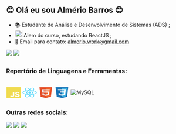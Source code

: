 ## 😊 Olá eu sou Almério Barros 😊

- 📚 Estudante de Análise e Desenvolvimento de Sistemas (ADS) ;
- <img width= 20px height= 20px  src="https://cdn.jsdelivr.net/gh/devicons/devicon/icons/react/react-original.svg" /> Alem do curso, estudando ReactJS ;
- 📧 Email para contato: almerio.work@gmail.com

<div>
 <img widht = 50% src = "https://github-readme-stats.vercel.app/api?username=AlmerioBarros&show_icons=true&theme=swift">
 <img widht = 50% src = "https://github-readme-stats.vercel.app/api/top-langs/?username=AlmerioBarros&layout=compact&theme=swift">
 
</div>

## 

### Repertório de Linguagens e Ferramentas:

 <div style="display: inline_block"><br>
  <img align="center" alt="Js" height="30" width="40" src="https://raw.githubusercontent.com/devicons/devicon/master/icons/javascript/javascript-plain.svg">
  <img align="center" alt="React" height="30" width="40" src="https://raw.githubusercontent.com/devicons/devicon/master/icons/react/react-original.svg">
  <img align="center" alt="HTML" height="30" width="40" src="https://raw.githubusercontent.com/devicons/devicon/master/icons/html5/html5-original.svg">
  <img align="center" alt="CSS" height="30" width="40" src="https://raw.githubusercontent.com/devicons/devicon/master/icons/css3/css3-original.svg">
  <img align="center" alt="MySQL" height="30" width="40" src="https://cdn.jsdelivr.net/gh/devicons/devicon/icons/mysql/mysql-original.svg" />
</div>

##

### Outras redes sociais:
<div> 
  <a href="https://www.instagram.com/almerio__/" target="_blank"><img src="https://img.shields.io/badge/-Instagram-%23E4405F?style=for-the-badge&logo=instagram&logoColor=white" target="_blank"></a>
  <a href="" target="_blank"><img src="https://img.shields.io/badge/Discord-7289DA?style=for-the-badge&logo=discord&logoColor=white" target="_blank"></a> 
  <a href="www.linkedin.com/in/almério-barros-2088a6213" target="_blank"><img src="https://img.shields.io/badge/-LinkedIn-%230077B5?style=for-the-badge&logo=linkedin&logoColor=white" target="_blank"></a> 
  
</div>
